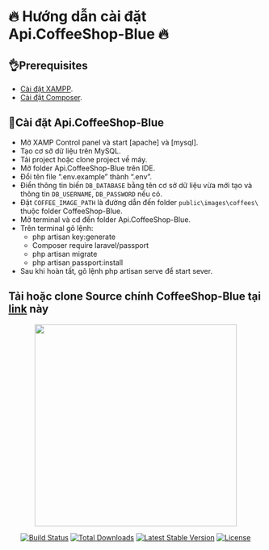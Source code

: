 # 🔥 Hướng dẫn cài đặt Api.CoffeeShop-Blue 🔥

## 👌Prerequisites 

- [Cài đặt XAMPP](https://www.apachefriends.org/download.html).
- [Cài đặt Composer](https://getcomposer.org/).

## 💪Cài đặt Api.CoffeeShop-Blue 

- Mở XAMP Control panel và start [apache] và [mysql].
- Tạo cơ sở dữ liệu trên MySQL.
- Tải project hoặc clone project về máy.
- Mở folder Api.CoffeeShop-Blue trên IDE.
- Đổi tên file “.env.example” thành “.env”.
- Điền thông tin biến ``DB_DATABASE`` bằng tên cơ sở dữ liệu vừa mới tạo và thông tin ``DB_USERNAME``, ``DB_PASSWORD`` nếu có. 
- Đặt ``COFFEE_IMAGE_PATH`` là đường dẫn đến folder ``public\images\coffees\`` thuộc folder CoffeeShop-Blue.
- Mở terminal và cd đến folder Api.CoffeeShop-Blue.
- Trên terminal gõ lệnh:
    + php artisan key:generate
    + Composer require laravel/passport
    + php artisan migrate
    + php artisan passport:install
- Sau khi hoàn tất, gõ lệnh php artisan serve để start sever.
## Tải hoặc clone Source chính CoffeeShop-Blue tại [link]('https://github.com/ManTT-12/CoffeeShop-Blue') này

<p align="center"><a href="https://laravel.com" target="_blank"><img src="https://raw.githubusercontent.com/laravel/art/master/logo-lockup/5%20SVG/2%20CMYK/1%20Full%20Color/laravel-logolockup-cmyk-red.svg" width="400"></a></p>

<p align="center">
<a href="https://travis-ci.org/laravel/framework"><img src="https://travis-ci.org/laravel/framework.svg" alt="Build Status"></a>
<a href="https://packagist.org/packages/laravel/framework"><img src="https://img.shields.io/packagist/dt/laravel/framework" alt="Total Downloads"></a>
<a href="https://packagist.org/packages/laravel/framework"><img src="https://img.shields.io/packagist/v/laravel/framework" alt="Latest Stable Version"></a>
<a href="https://packagist.org/packages/laravel/framework"><img src="https://img.shields.io/packagist/l/laravel/framework" alt="License"></a>
</p>
